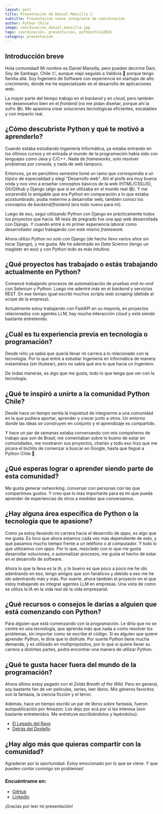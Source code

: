 ```yaml
---
layout: post
title: Presentación de Daniel Mansilla 🎉
subtitle: Presentación nuevo integrante de coordinación
author: Python Chile
image: coordinacion_daniel_mansilla.jpg
tags: coordinación, presentación, pythonchile2025
category: presentación
---
```


## Introducción breve

Hola comunidad! Mi nombre es Daniel Mansilla, pero pueden decirme Dani. Soy de Santiago, Chile <img src="https://rawcdn.githack.com/twitter/twemoji/v14.0.2/assets/svg/1f1e8-1f1f1.svg" alt="🇨🇱" style="height:1em;">, aunque viajo seguido a Valdivia 🍺 porque tengo familia allá. Soy Ingeniero de Software con experiencia en startups de alto crecimiento, donde me he especializado en el desarrollo de aplicaciones web.

La mayor parte del tiempo trabajo en el _backend_ y en _cloud_, pero también me desenvuelvo bien en el _frontend_ (no me pidan diseñar, porque ahí la sufro 😅). Me apasiona crear soluciones tecnológicas eficientes, escalables y con impacto real.

## ¿Cómo descubriste Python y qué te motivó a aprenderlo?

Cuando estaba estudiando Ingeniería Informática, ya estaba entrando en los últimos cursos y mi entrada al mundo de la programación había sido con lenguajes como Java y C/C++. Nada de _frameworks_, solo resolver problemas por consola, y nada de web tampoco.

Entonces, ya en penúltimo semestre tomé un ramo que correspondía a un tópico de especialidad y elegí "Desarrollo web". Ahí el profe era muy buena onda y nos vino a enseñar conceptos básicos de la web (HTML/CSS/JS), Git/Github y Django (algo que sí se utilizaba en el mundo real 😅). Y me sorprendió lo amigable que era Python en comparación a lo que estaba acostumbrado, podía meterme a desarrollar web, también conocí los conceptos de _backend/frontend_ (era todo nuevo para mi).

Luego de eso, seguí utilizando Python con Django en prácticamente todos los proyectos que hacía. Mi tesis de pregrado fue una app web desarrollada con Django. Y cuando entré a mi primer experiencia laboral como desarrollador seguí trabajando con este mismo _framework_.

Ahora utilizo Python no solo con Django (de hecho llevo varios años sin tocar Django), y me gusta. Me he adentrado en _Data Science_ (tengo un magíster en eso) y con Python todo es más intuitivo.

## ¿Qué proyectos has trabajado o estás trabajando actualmente en Python?

Comencé trabajando procesos de automatización de pruebas _end-to-end_ con Selenium y Python.
Luego me adentré más en el _backend_ y servicios REST. En ese tiempo igual escribí muchos scripts _web scraping_ (debido al scope de la empresa).

Actualmente estoy trabajando con FastAPI en su mayoría, en proyectos relacionados con agentes LLM, hay mucha interacción _cloud_ y está siendo bastante entretenido.

## ¿Cuál es tu experiencia previa en tecnología o programación?

Desde niño ya sabía que quería llevar mi carrera a lo relacionado con la tecnología. Por lo que entré a estudiar Ingeniería en Informática de manera instantánea (sin titubear), pero no sabía qué era lo que hacía un Ingeniero.

De todas maneras, es algo que me gusta, todo lo que tenga que ver con la tecnología.

## ¿Qué te inspiró a unirte a la comunidad Python Chile?

Desde hace un tiempo sentía la inquietud de integrarme a una comunidad en la que pudiera aportar, aprender y crecer junto a otros. Un entorno donde las ideas se construyen en conjunto y el aprendizaje es compartido.

Y hace un par de semanas estaba conversando con mis compañeros de trabajo que son de Brasil, me comentaban sobre lo bueno de estar en comunidades, me mostraron sus proyectos, charlas y todo eso hizo que me picara el bichito de comenzar a buscar en Google, hasta que llegué a Python Chile 🙌.


## ¿Qué esperas lograr o aprender siendo parte de esta comunidad?

Me gusta generar _networking_, conversar con personas con las que compartimos gustos. Y creo que lo más importante para es mi que pueda aprender de experiencias de otros a medidas que conversamos.

## ¿Hay alguna área específica de Python o la tecnología que te apasione?

Como ya estoy llevando mi carrera hacia el desarrollo de _apps_, es algo que me gusta. Es loco que ahora estamos cada vez más dependiente de esto, y que pasamos mucho tiempo frente a un teléfono o al computador. Y todo lo que utilizamos con _apps_. Por lo que, mezclado con lo que me gusta desarrollar soluciones, o automatizar procesos, me gusta el hecho de estar en el desarrollo de software.

Ahora lo que la lleva es la IA, y lo bueno es que poco a poco me he ido adentrando en eso, tengo amigos que son fanáticos y debido a eso me he ido adentrando más y más. Por suerte, ahora también el proyecto en el que estoy trabajando es integrar agentes LLM en empresas. Una vista de como se utiliza la IA en la vida real de la vida empresarial.

## ¿Qué recursos o consejos le darías a alguien que está comenzando con Python?

Para alguien que está comenzando con la programación. Le diría que no se centre en una tecnología, que aprenda más que nada a como resolver los problemas, sin importar como se escribe el código. Si es alguien que quiere aprender Python, le diría que lo disfrute. Por suerte Python tiene mucha demanda, y es utilizado en multipropósitos, por lo que si quiere llevar su carrera a distintas partes, podrá encontrar una manera de utilizar Python.

## ¿Qué te gusta hacer fuera del mundo de la programación?

Ahora último estoy pegado con el _Zelda Breath of the Wild_. Pero en general, soy bastante fan de ver películas, series, leer libros. Mis géneros favoritos son la fantasía, la ciencia ficción y el terror.

Además, hace un tiempo escribí un par de libros sobre fantasía, fueron autopublicación por Amazon. Los dejo por acá por si les interesa (son bastante entretenidos. Me entretuve escribiéndolos y leyéndolos):

* [El Legado del Rayo](https://www.amazon.com/-/es/Daniel-Mansilla-ebook/dp/B0CY9361T1)
* [Detrás del Destello](https://www.amazon.es/Detr%C3%A1s-del-Destello-Daniel-Mansilla/dp/B0F1KRRVK6)

## ¿Hay algo más que quieras compartir con la comunidad?

Agradecer por la oportunidad. Estoy emocionado por lo que se viene. Y que pueden contar conmigo sin problemas!

### Encuéntrame en:

- [GitHub](https://github.com/Mansilla1)
- [LinkedIn](https://www.linkedin.com/in/daniel-mansilla)

¡Gracias por leer mi presentación!